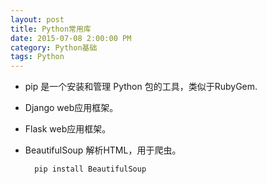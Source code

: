 ```yaml
---
layout: post
title: Python常用库
date: 2015-07-08 2:00:00 PM
category: Python基础
tags: Python
---
```

* pip 是一个安装和管理 Python 包的工具，类似于RubyGem.

* Django web应用框架。

* Flask web应用框架。

* BeautifulSoup 解析HTML，用于爬虫。

		pip install BeautifulSoup
